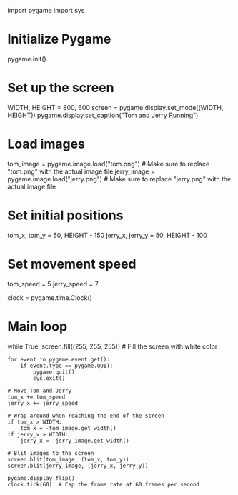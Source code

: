 import pygame
import sys

# Initialize Pygame
pygame.init()

# Set up the screen
WIDTH, HEIGHT = 800, 600
screen = pygame.display.set_mode((WIDTH, HEIGHT))
pygame.display.set_caption("Tom and Jerry Running")

# Load images
tom_image = pygame.image.load("tom.png")  # Make sure to replace "tom.png" with the actual image file
jerry_image = pygame.image.load("jerry.png")  # Make sure to replace "jerry.png" with the actual image file

# Set initial positions
tom_x, tom_y = 50, HEIGHT - 150
jerry_x, jerry_y = 50, HEIGHT - 100

# Set movement speed
tom_speed = 5
jerry_speed = 7

clock = pygame.time.Clock()

# Main loop
while True:
    screen.fill((255, 255, 255))  # Fill the screen with white color
    
    for event in pygame.event.get():
        if event.type == pygame.QUIT:
            pygame.quit()
            sys.exit()

    # Move Tom and Jerry
    tom_x += tom_speed
    jerry_x += jerry_speed

    # Wrap around when reaching the end of the screen
    if tom_x > WIDTH:
        tom_x = -tom_image.get_width()
    if jerry_x > WIDTH:
        jerry_x = -jerry_image.get_width()

    # Blit images to the screen
    screen.blit(tom_image, (tom_x, tom_y))
    screen.blit(jerry_image, (jerry_x, jerry_y))

    pygame.display.flip()
    clock.tick(60)  # Cap the frame rate at 60 frames per second
